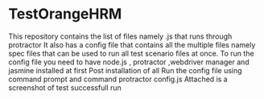# TestOrangeHRM
This repository contains the list of files namely .js that runs through protractor
It also has a config file that contains all the multiple files namely spec files that can be used to run all test scenario files at once.
To run the config file you need to have node.js , protractor ,webdriver manager and jasmine installed at first
Post installation of all Run the config file using command prompt and command protractor config.js 
Attached is a screenshot of test successfull run
